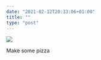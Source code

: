 ```yaml
---
date: "2021-02-12T20:33:06+01:00"
title: ""
type: "post"
---
```


![](/2021-02-12-0.jpeg)

Make some pizza